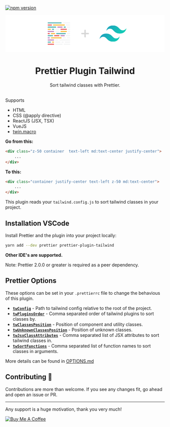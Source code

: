 [![npm version](https://badge.fury.io/js/prettier-plugin-tailwind.svg)](https://badge.fury.io/js/prettier-plugin-tailwind)

<p align="center">
  <img src="https://raw.githubusercontent.com/Acidic9/prettier-plugin-tailwind/master/banner.png">
</p>

<h1 align="center">Prettier Plugin Tailwind</h1>

<div align="center">
	Sort tailwind classes with Prettier.
</div>

<br>

Supports

- HTML
- CSS (@apply directive)
- ReactJS (JSX, TSX)
- VueJS
- [twin.macro](https://github.com/ben-rogerson/twin.macro)

**Go from this:**

```html
<div class="z-50 container  text-left md:text-center justify-center">
	...
</div>
```

**To this:**

```html
<div class="container justify-center text-left z-50 md:text-center">
	...
</div>
```

This plugin reads your `tailwind.config.js` to sort tailwind classes in your project.

## Installation VSCode

Install Prettier and the plugin into your project locally:

```bash
yarn add --dev prettier prettier-plugin-tailwind
```

**Other IDE's are supported.**

Note: Prettier 2.0.0 or greater is required as a peer dependency.

## Prettier Options

These options can be set in your `.prettierrc` file to change the behavious of this plugin.

- [**`twConfig`**](OPTIONS.md#twconfig) - Path to tailwind config relative to the root of the project.
- [**`twPluginsOrder`**](OPTIONS.md#twpluginsorder) - Comma separated order of tailwind plugins to sort classes by.
- [**`twClassesPosition`**](OPTIONS.md#twclassesposition) - Position of component and utility classes.
- [**`twUnknownClassesPosition`**](OPTIONS.md#twunknownclassesposition) - Position of unknown classes.
- [**`twJsxClassAttributes`**](OPTIONS.md#twjsxclassattributes) - Comma separated list of JSX attributes to sort tailwind classes in.
- [**`twSortFunctions`**](OPTIONS.md#twsortfunctions) - Comma separated list of function names to sort classes in arguments.

More details can be found in [OPTIONS.md](OPTIONS.md)

## Contributing 🙌

Contributions are more than welcome. If you see any changes fit, go ahead and open an issue or PR.

---

Any support is a huge motivation, thank you very much!

<a href="https://www.buymeacoffee.com/ariseyhun" target="_blank"><img src="https://cdn.buymeacoffee.com/buttons/v2/default-orange.png" alt="Buy Me A Coffee" height="32" width="140"></a>
